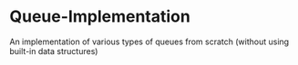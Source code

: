 # Queue-Implementation
An implementation of various types of queues from scratch (without using built-in data structures)
